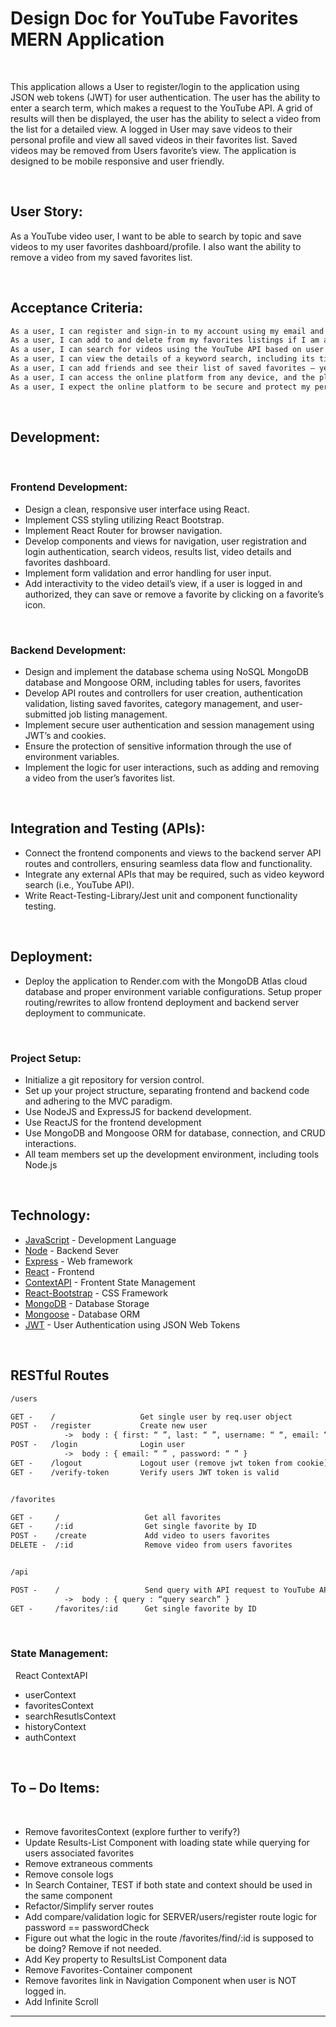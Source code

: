 # Design Doc for YouTube Favorites MERN Application
&nbsp;

This application allows a User to register/login to the application using JSON web tokens (JWT) for user authentication. The user has the ability to enter a search term, which makes a request to the YouTube API. A grid of results will then be displayed, the user has the ability to select a video from the list for a detailed view. A logged in User may save videos to their personal profile and view all saved videos in their favorites list. Saved videos may be removed from Users favorite’s view. The application is designed to be mobile responsive and user friendly. 

&nbsp;

## User Story:

As a YouTube video user, I want to be able to search by topic and save videos to my user favorites dashboard/profile. I also want the ability to remove a video from my saved favorites list.

&nbsp;

## Acceptance Criteria:
```md
As a user, I can register and sign-in to my account using my email and password.
As a user, I can add to and delete from my favorites listings if I am an authenticated user.
As a user, I can search for videos using the YouTube API based on user keyword input.
As a user, I can view the details of a keyword search, including its title, thumbnail preview, content creator and short description.
As a user, I can add friends and see their list of saved favorites – yet to implement
As a user, I can access the online platform from any device, and the platform should be responsive and user-friendly.
As a user, I expect the online platform to be secure and protect my personal information.
```
&nbsp;

## Development:

&nbsp;

### Frontend Development:

*	Design a clean, responsive user interface using React.
*	Implement CSS styling utilizing React Bootstrap.
*	Implement React Router for browser navigation.
*	Develop components and views for navigation, user registration and login authentication, search videos, results list, video details and favorites dashboard.
*	Implement form validation and error handling for user input.
*	Add interactivity to the video detail’s view, if a user is logged in and authorized, they can save or remove a favorite by clicking on a favorite’s icon.

&nbsp;

### Backend Development:

*	Design and implement the database schema using NoSQL MongoDB database and Mongoose ORM, including tables for users, favorites
*	Develop API routes and controllers for user creation, authentication validation, listing saved favorites, category management, and user-submitted job listing management.
*	Implement secure user authentication and session management using JWT’s and cookies.
*	Ensure the protection of sensitive information through the use of environment variables.
*	Implement the logic for user interactions, such as adding and removing a video from the user’s favorites list.

&nbsp;

## Integration and Testing (APIs):

*	Connect the frontend components and views to the backend server API routes and controllers, ensuring seamless data flow and functionality.
*	Integrate any external APIs that may be required, such as video keyword search (i.e., YouTube API).
*	Write React-Testing-Library/Jest unit and component functionality testing.

&nbsp;

## Deployment:

*	Deploy the application to Render.com with the MongoDB Atlas cloud database and proper environment variable configurations. Setup proper routing/rewrites to allow frontend deployment and backend server deployment to communicate. 

&nbsp;

### Project Setup:

*	Initialize a git repository for version control. 
*	Set up your project structure, separating frontend and backend code and adhering to the MVC paradigm. 
*	Use NodeJS and ExpressJS for backend development. 
*	Use ReactJS for the frontend development
*	Use MongoDB and Mongoose ORM for database, connection, and CRUD interactions. 
*	All team members set up the development environment, including tools Node.js 

&nbsp;

## Technology:

- [JavaScript]() - Development Language
- [Node](www.nodejs.org) - Backend Sever
- [Express]() - Web framework
- [React]() - Frontend 
- [ContextAPI]() - Frontent State Management
- [React-Bootstrap]() - CSS Framework
- [MongoDB]() - Database Storage
- [Mongoose]() - Database ORM
- [JWT]() - User Authentication using JSON Web Tokens

&nbsp;

## RESTful Routes
```md
/users

GET -    /                   Get single user by req.user object
POST -   /register           Create new user
            ->	body : { first: “ ”, last: “ ”, username: “ “, email: “ “, password: “ “, confirm: “ “ }
POST -   /login              Login user
            ->	body : { email: “ ” , password: “ ” }
GET -    /logout             Logout user (remove jwt token from cookie)
GET -    /verify-token       Verify users JWT token is valid


/favorites

GET -     /                   Get all favorites                   
GET -     /:id                Get single favorite by ID
POST -    /create             Add video to users favorites
DELETE -  /:id                Remove video from users favorites


/api

POST -    /                   Send query with API request to YouTube API 
            ->	body : { query : “query search” } 
GET -     /favorites/:id      Get single favorite by ID
```
&nbsp;
&nbsp;

### State Management:
&nbsp;
React ContextAPI

-	userContext
-	favoritesContext
-	searchResutlsContext
-	historyContext
-	authContext

&nbsp;
&nbsp;


## To – Do Items:
&nbsp;
*	Remove favoritesContext (explore further to verify?)
*	Update Results-List Component with loading state while querying for users associated favorites
*	Remove extraneous comments
*	Remove console logs
*	In Search Container, TEST if both state and context should be used in the same component
*	Refactor/Simplify server routes
*	Add compare/validation logic for SERVER/users/register route logic for password == passwordCheck
*	Figure out what the logic in the route /favorites/find/:id is supposed to be doing? Remove if not needed.
*	Add Key property to ResultsList Component data
*	Remove Favorites-Container component
*	Remove favorites link in Navigation Component when user is NOT logged in.
*   Add Infinite Scroll

---